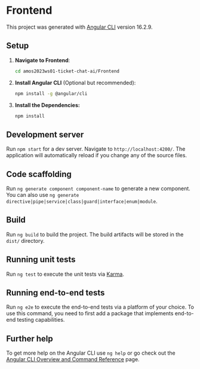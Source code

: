 # Frontend

This project was generated with [Angular CLI](https://github.com/angular/angular-cli) version 16.2.9.

## Setup

1. **Navigate to Frontend**:

   ```bash
   cd amos2023ws01-ticket-chat-ai/Frontend
   ```

2. **Install Angular CLI** (Optional but recommended):

    ```bash
    npm install -g @angular/cli
    ```

3. **Install the Dependencies:**

    ```bash
    npm install
    ```

## Development server

Run `npm start` for a dev server. Navigate to `http://localhost:4200/`. The application will automatically reload if you change any of the source files.

## Code scaffolding

Run `ng generate component component-name` to generate a new component. You can also use `ng generate directive|pipe|service|class|guard|interface|enum|module`.

## Build

Run `ng build` to build the project. The build artifacts will be stored in the `dist/` directory.

## Running unit tests

Run `ng test` to execute the unit tests via [Karma](https://karma-runner.github.io).

## Running end-to-end tests

Run `ng e2e` to execute the end-to-end tests via a platform of your choice. To use this command, you need to first add a package that implements end-to-end testing capabilities.

## Further help

To get more help on the Angular CLI use `ng help` or go check out the [Angular CLI Overview and Command Reference](https://angular.io/cli) page.
